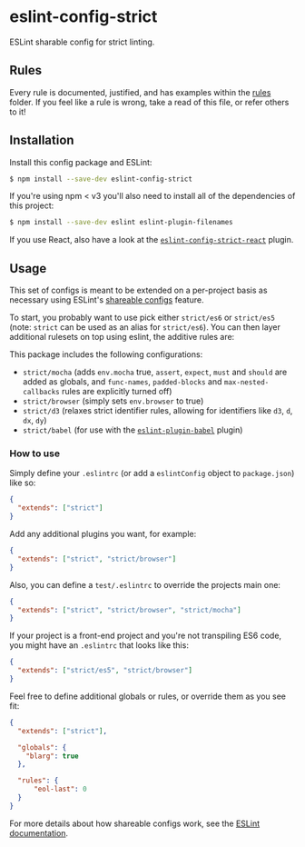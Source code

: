 # eslint-config-strict



ESLint sharable config for strict linting.

## Rules

Every rule is documented, justified, and has examples within the [rules](./rules) folder. If you feel like a rule is wrong, take a read of this file, or refer others to it!

## Installation

Install this config package and ESLint:

```bash
$ npm install --save-dev eslint-config-strict
```

If you're using npm < v3 you'll also need to install all of the dependencies of this project:

```bash
$ npm install --save-dev eslint eslint-plugin-filenames
```

If you use React, also have a look at the [`eslint-config-strict-react`](https://github.com/keithamus/eslint-config-strict-react) plugin.

## Usage

This set of configs is meant to be extended on a per-project basis as necessary
using ESLint's [shareable configs][] feature.

To start, you probably want to use pick either `strict/es6` or `strict/es5` (note:
 `strict` can be used as an alias for `strict/es6`). You can then layer additional
 rulesets on top using eslint, the additive rules are:

This package includes the following configurations:

- `strict/mocha` (adds `env.mocha` true, `assert`, `expect`, `must` and `should` are
   added as globals, and `func-names`, `padded-blocks` and `max-nested-callbacks` rules
   are explicitly turned off)
- `strict/browser` (simply sets `env.browser` to true)
- `strict/d3` (relaxes strict identifier rules, allowing for identifiers like `d3`, `d`, `dx`, `dy`)
- `strict/babel` (for use with the [`eslint-plugin-babel`](https://github.com/babel/eslint-plugin-babel) plugin) 

### How to use

Simply define your `.eslintrc` (or add a `eslintConfig` object to `package.json`)
like so:

```json
{
  "extends": ["strict"]
}
```

Add any additional plugins you want, for example:

```json
{
  "extends": ["strict", "strict/browser"]
}
```


Also, you can define a `test/.eslintrc` to override the projects main one:

```json
{
  "extends": ["strict", "strict/browser", "strict/mocha"]
}
```

If your project is a front-end project and you're not transpiling ES6 code, you
might have an `.eslintrc` that looks like this:

```json
{
  "extends": ["strict/es5", "strict/browser"]
}
```

Feel free to define additional globals or rules, or override them as you see fit:

```json
{
  "extends": ["strict"],

  "globals": {
    "blarg": true
  },

  "rules": {
      "eol-last": 0
  }
}
```

For more details about how shareable configs work, see the
[ESLint documentation][extend].

[shareable configs]: http://eslint.org/docs/developer-guide/shareable-configs
[extend]: http://eslint.org/docs/user-guide/configuring#extending-configuration-files
